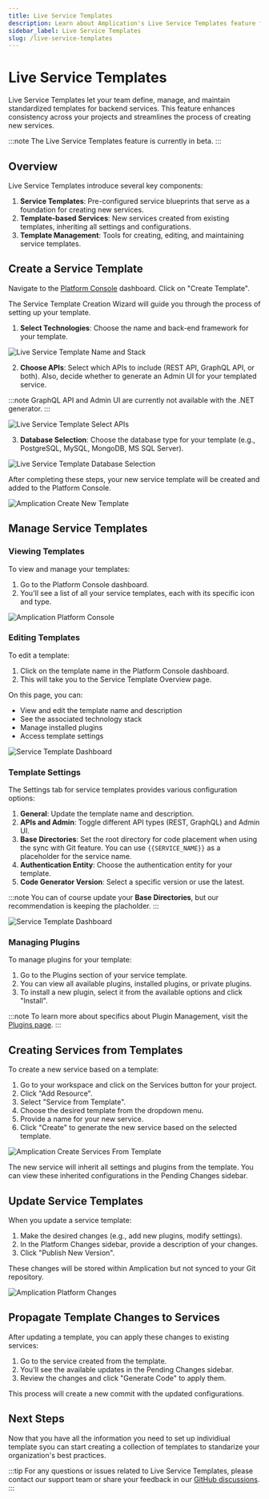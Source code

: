 ```yaml
---
title: Live Service Templates
description: Learn about Amplication's Live Service Templates feature for creating and managing standardized service templates.
sidebar_label: Live Service Templates
slug: /live-service-templates
---
```


# Live Service Templates

Live Service Templates let your team define, manage, and maintain standardized templates for backend services. This feature enhances consistency across your projects and streamlines the process of creating new services.

:::note
The Live Service Templates feature is currently in beta.
:::

## Overview

Live Service Templates introduce several key components:

1. **Service Templates**: Pre-configured service blueprints that serve as a foundation for creating new services.
2. **Template-based Services**: New services created from existing templates, inheriting all settings and configurations.
3. **Template Management**: Tools for creating, editing, and maintaining service templates.

## Create a Service Template

Navigate to the [Platform Console](/platform-console) dashboard. Click on "Create Template".

The Service Template Creation Wizard will guide you through the process of setting up your template.

1. **Select Technologies**: Choose the name and back-end framework for your template.

![Live Service Template Name and Stack](./assets/live-service-templates/name-and-stack.png)

2. **Choose APIs**: Select which APIs to include (REST API, GraphQL API, or both). Also, decide whether to generate an Admin UI for your templated service.

:::note
GraphQL API and Admin UI are currently not available with the .NET generator.
:::

![Live Service Template Select APIs](./assets/live-service-templates/apis.png)

3. **Database Selection**: Choose the database type for your template (e.g., PostgreSQL, MySQL, MongoDB, MS SQL Server).

![Live Service Template Database Selection](./assets/live-service-templates/database.png)

After completing these steps, your new service template will be created and added to the Platform Console.

![Amplication Create New Template](./assets/live-service-templates/complete.png)

## Manage Service Templates

### Viewing Templates

To view and manage your templates:

1. Go to the Platform Console dashboard.
2. You'll see a list of all your service templates, each with its specific icon and type.

![Amplication Platform Console](./assets/amplication-platform-console.png)

### Editing Templates

To edit a template:

1. Click on the template name in the Platform Console dashboard.
2. This will take you to the Service Template Overview page.

On this page, you can:

- View and edit the template name and description
- See the associated technology stack
- Manage installed plugins
- Access template settings

![Service Template Dashboard](./assets/live-service-templates/service-template-dashboard.png)

### Template Settings

The Settings tab for service templates provides various configuration options:

1. **General**: Update the template name and description.
2. **APIs and Admin**: Toggle different API types (REST, GraphQL) and Admin UI.
3. **Base Directories**: Set the root directory for code placement when using the sync with Git feature. You can use `{{SERVICE_NAME}}` as a placeholder for the service name.
4. **Authentication Entity**: Choose the authentication entity for your template.
5. **Code Generator Version**: Select a specific version or use the latest.

:::note
You can of course update your **Base Directories**, but our recommendation is keeping the placholder.
:::

![Service Template Dashboard](./assets/live-service-templates/settings.png)

### Managing Plugins

To manage plugins for your template:

1. Go to the Plugins section of your service template.
2. You can view all available plugins, installed plugins, or private plugins.
3. To install a new plugin, select it from the available options and click "Install".

:::note
To learn more about specifics about Plugin Management, visit the [Plugins page](/getting-started/plugins/).
:::

## Creating Services from Templates

To create a new service based on a template:

1. Go to your workspace and click on the Services button for your project.
2. Click "Add Resource".
3. Select "Service from Template".
4. Choose the desired template from the dropdown menu.
5. Provide a name for your new service.
6. Click "Create" to generate the new service based on the selected template.

![Amplication Create Services From Template](./assets/create-service-from-template.png)

The new service will inherit all settings and plugins from the template. You can view these inherited configurations in the Pending Changes sidebar.

## Update Service Templates

When you update a service template:

1. Make the desired changes (e.g., add new plugins, modify settings).
2. In the Platform Changes sidebar, provide a description of your changes.
3. Click "Publish New Version".

These changes will be stored within Amplication but not synced to your Git repository.

![Amplication Platform Changes](./assets/platform-changes.png)

## Propagate Template Changes to Services

After updating a template, you can apply these changes to existing services:

1. Go to the service created from the template.
2. You'll see the available updates in the Pending Changes sidebar.
3. Review the changes and click "Generate Code" to apply them.

This process will create a new commit with the updated configurations.

## Next Steps

Now that you have all the information you need to set up individiual template syou can start creating a collection of templates to standarize your organization's best practices.

:::tip
For any questions or issues related to Live Service Templates, please contact our support team or share your feedback in our [GitHub discussions](https://github.com/amplication/amplication/discussions).
:::